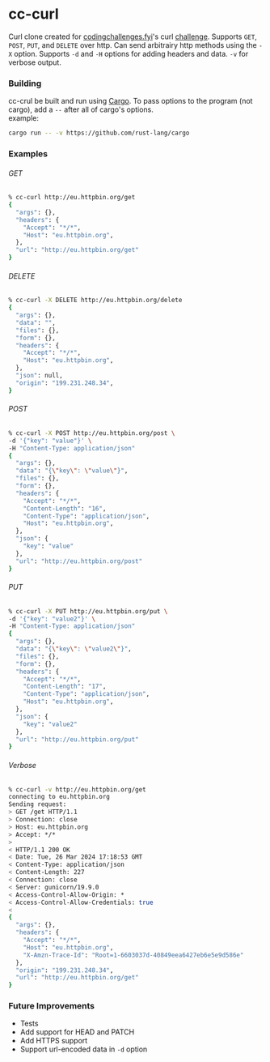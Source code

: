 # cc-curl

Curl clone created for [codingchallenges.fyi](codingchallenges.fyi)'s curl [challenge](codingchallenges.fyi/challenges/challenge-curl).
Supports `GET`, `POST`, `PUT`, and `DELETE` over http. Can send arbitrairy http methods using the `-X` option. Supports `-d` and `-H` options for adding headers and data. `-v` for verbose output.

### Building
cc-crul be built and run using [Cargo](https://github.com/rust-lang/cargo). To pass options to the program (not cargo), add a `--` after all of cargo's options.  
example:
```bash
cargo run -- -v https://github.com/rust-lang/cargo
```

### Examples

###### GET
```bash
% cc-curl http://eu.httpbin.org/get
{
  "args": {},
  "headers": {
    "Accept": "*/*",
    "Host": "eu.httpbin.org",
  },
  "url": "http://eu.httpbin.org/get"
}
```

###### DELETE
```bash
% cc-curl -X DELETE http://eu.httpbin.org/delete
{
  "args": {},
  "data": "",
  "files": {},
  "form": {},
  "headers": {
    "Accept": "*/*",
    "Host": "eu.httpbin.org",
  },
  "json": null,
  "origin": "199.231.248.34",
}
```

###### POST
```bash
% cc-curl -X POST http://eu.httpbin.org/post \
-d '{"key": "value"}' \
-H "Content-Type: application/json"
{
  "args": {},
  "data": "{\"key\": \"value\"}",
  "files": {},
  "form": {},
  "headers": {
    "Accept": "*/*",
    "Content-Length": "16",
    "Content-Type": "application/json",
    "Host": "eu.httpbin.org",
  },
  "json": {
    "key": "value"
  },
  "url": "http://eu.httpbin.org/post"
}
```

###### PUT
```bash
% cc-curl -X PUT http://eu.httpbin.org/put \
-d '{"key": "value2"}' \
-H "Content-Type: application/json"
{
  "args": {},
  "data": "{\"key\": \"value2\"}",
  "files": {},
  "form": {},
  "headers": {
    "Accept": "*/*",
    "Content-Length": "17",
    "Content-Type": "application/json",
    "Host": "eu.httpbin.org",
  },
  "json": {
    "key": "value2"
  },
  "url": "http://eu.httpbin.org/put"
}
```

###### Verbose
```bash
% cc-curl -v http://eu.httpbin.org/get
connecting to eu.httpbin.org
Sending request:
> GET /get HTTP/1.1
> Connection: close
> Host: eu.httpbin.org
> Accept: */*
>
< HTTP/1.1 200 OK
< Date: Tue, 26 Mar 2024 17:18:53 GMT
< Content-Type: application/json
< Content-Length: 227
< Connection: close
< Server: gunicorn/19.9.0
< Access-Control-Allow-Origin: *
< Access-Control-Allow-Credentials: true
<
{
  "args": {},
  "headers": {
    "Accept": "*/*",
    "Host": "eu.httpbin.org",
    "X-Amzn-Trace-Id": "Root=1-6603037d-40849eea6427eb6e5e9d586e"
  },
  "origin": "199.231.248.34",
  "url": "http://eu.httpbin.org/get"
}
```

### Future Improvements
* Tests
* Add support for HEAD and PATCH
* Add HTTPS support
* Support url-encoded data in `-d` option
